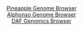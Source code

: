 <div id="Pineapple_Genome_Browser" align="center">
  <a href="https://igv.org/app/?sessionURL=blob:zZJdb5swFIb_i6VWm0QAmxAKUjWRNP1K1W5N06ipKmTAgFuwmW0INMp_nxtt2s0qNRebJvni.Mgf7_ueZwNaIiTlDAQAmdA1IQQGkAVfz3FVl.QaV0SCIMOlJAYQJCOCsISAYAMyLBVe3F7pm4VStQwsi6p6UGGWc1M6Jq7wK2d4Lc2EV9aElyWOucCKC2mNBW65RfN2sCYxrmtT_.2YrpVihS1c1gVnkls1YXm01u9Fv1pRThivSFQ1paI7AZHWozWmZoa_hMt5mCREyhnpL9LjcHYR3jvTxepsNFktbs6Xi9HycE5zhlUjyHH_zL8lqB9icl_3XTy5Go6hxzx8OcwPnJPDaVdTQeQx9OCR4yEXvQVDWUq6_8mzXnRP3wdonL60neuFuipOJ2ioh.2KfqVIHDbved8aoORJo1kASSG8ANqGY48MF40GbyU8Mmzb1wkJTkHw.GQAJXDyoo8_boDqa00MkOR7s4PHAFykRIBg4Nu2B30fuUNvaPs.3Bob0Ijy78V7urj1PRuFCI2ijJZK45xGktXSxIyZbZKZ.eueedrVnaMuT.bXxXOYNSFBdD4eTSfd7Orhj1ki7V9_vRuhNvoRRf.EvI8IMVW8L27J7Bq7CTqyF90NfDh37r5202yanhUz.W48.0WTcVFhpc_rjt7.pK3FgmKmdKOlksa0pKpf6hT5GgQQORpakPCSawqByONPtmEb0LU__4bT2T5tfwA-">Pineapple Genome Browser</a>
</div>
<div id="Alphonso_Genome_Browser" align="center">
  <a href="https://igv.org/app/?sessionURL=blob:zZJra9swFIb_i6BlA8eW7PgKZaS3tMmSQDwvvVCM7MiOElvyJMW5kf8.rWzsywrNh42BPkiHI533ffUcQEuEpJyBCNgmck2EgAHkgm9iXDcVGeOaSBAVuJLEAIIURBCWExAdQIGlwsn0s765UKqRkWVR1XRqzEpuSsfENd5zhjfSzHltXfGqwhkXWHEhrUuBW27Rsu1sSIabxtSzHdO15lhhC1fNgjPJrYawMt3o99JfpbQkjNckrdeVoq8CUq1Ha5ybBf7Um8W9PCdSDsnufn7RG973vjo3yVPfu3pKJnezxJudx7RkWK0FuWCDcbI6sy9D1vJw_8WzZ.h2jXaPM0iy8sy5Pr_ZNlQQeYF8FDi.7SJXR0PZnGz_J9d60ROdD4bBqruIJ6VdDjM_eKTDqbPd5ThJem_4Phqg4vlakwDyhfAjBA0HeoZre50fWxQYEIY6HcEpiJ5fDKAEzle6_fkA1K7RvABJvq1f0TEAF3MiQNQJIfRRGNpu1._CMERH4wDWovp70d4m09CHds.2vbSgldIwz1PJGmlixsw2L8xyf2KWQRtD1mxHy6v9eMKCrHoIhsu.u1xqsm7epEgPf_1AbfU9mv4Jd.8RYqrsVNj63uXusQhipgMZDfDD9d2kXw7iwaIe3fM_BuRpu6eFU3BRY6X7dUUffxLXYkExU7rQUkkzWlG1m.kc.QZEyHY0uCDnFdckAlFmH6ABDeTCj78BdY4vx.8-">Alphonso Genome Browser</a>
</div>


<div id="DAF_Genomics_Browser" align="center">
  <a href="https://igv.org/app/?sessionURL=blob:tZFta9swEMe_i6B95SfZjh0bwvC6Zs06trauk62lhKt9jrXalifJc7KQ717hdQw2yhh0IB067uF_ut.efEMhGW9JTFyLTixKiUFkxYcUmq7GD9CgJHEJtUSDCCxRYJsjifekBKkgu3qvKyulOhnbdgGlucGWNyyXlvQs6EzJe1WhTjVdCxr4zlsYpJXzRicrsKHuKt5KbkOeo5SmY3fYbtYDaPMzth5b4rrpa8VG1bUeQg9WWCXoaVlb4PYvg_wHZX3Yq2SVJmP9Oe4WxSw5XyRL7zS7eRuc3GQfz1ZZsDpO2aYF1QuccQycd8vgodhto.6StWV1EqTb5RkbPh95b45Ptx0TKGc0pFMvdH1_Sg4GqXneawQkrwSNqW.E7tTQMfPp6U0CvQPBGYlv7wyiBOQPOv12T9Su06CIxK_9yMwgXBQoSGxGjhPSKHInfug7UUQPxp70on5hkvPsKgodN3HdwLqHRuuXrB7Xp4X.DL4Uxt866_vPmL58kov7NNldXBbi4sh9jaG282S.mF5rjw7PwDLIs58ruWhA6dAP9wkN1FqzwVb9YuMd7g6P">DAF Genomics Browser</a>
</div>
